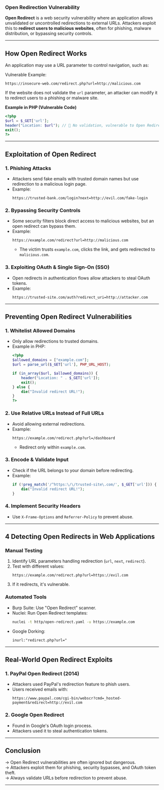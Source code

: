### **Open Redirection Vulnerability**  

**Open Redirect** is a web security vulnerability where an application allows unvalidated or uncontrolled redirections to external URLs. Attackers exploit this to **redirect users to malicious websites**, often for phishing, malware distribution, or bypassing security controls.  

---

## How Open Redirect Works  
An application may use a URL parameter to control navigation, such as:  

  Vulnerable Example:  
```plaintext
https://insecure-web.com/redirect.php?url=http://malicious.com
```
If the website does not validate the `url` parameter, an attacker can modify it to redirect users to a phishing or malware site.

  **Example in PHP (Vulnerable Code)**  
```php
<?php
$url = $_GET['url'];
header("Location: $url"); // 🚨 No validation, vulnerable to Open Redirect!
exit();
?>
```

---

##  Exploitation of Open Redirect
###  1. Phishing Attacks
- Attackers send fake emails with trusted domain names but use redirection to a malicious login page.  
- Example:  
  ```plaintext
  https://trusted-bank.com/login?next=http://evil.com/fake-login
  ```

###  2. Bypassing Security Controls
- Some security filters block direct access to malicious websites, but an open redirect can bypass them.
- Example:
  ```plaintext
  https://example.com/redirect?url=http://malicious.com
  ```
  - The victim trusts `example.com`, clicks the link, and gets redirected to `malicious.com`.

###  3. Exploiting OAuth & Single Sign-On (SSO)
- Open redirects in authentication flows allow attackers to steal OAuth tokens.
- Example:
  ```
  https://trusted-site.com/auth?redirect_uri=http://attacker.com
  ```

---

##  Preventing Open Redirect Vulnerabilities
###  1. Whitelist Allowed Domains
- Only allow redirections to trusted domains.
- Example in PHP:
  ```php
  <?php
  $allowed_domains = ["example.com"];
  $url = parse_url($_GET['url'], PHP_URL_HOST);
  
  if (in_array($url, $allowed_domains)) {
      header("Location: " . $_GET['url']);
      exit();
  } else {
      die("Invalid redirect URL!");
  }
  ?>
  ```

###  2. Use Relative URLs Instead of Full URLs
- Avoid allowing external redirections.
- Example:
  ```
  https://example.com/redirect.php?url=/dashboard
  ```
  - Redirect only within `example.com`.

###  3. Encode & Validate Input
- Check if the URL belongs to your domain before redirecting.
- Example:
  ```php
  if (!preg_match('/^https:\/\/trusted-site\.com/', $_GET['url'])) {
      die("Invalid redirect URL!");
  }
  ```

###  4. Implement Security Headers
- Use `X-Frame-Options` and `Referrer-Policy` to prevent abuse.

---

## 4️ Detecting Open Redirects in Web Applications
###  Manual Testing
1. Identify URL parameters handling redirection (`url`, `next`, `redirect`).  
2. Test with different values:
   ```
   https://example.com/redirect.php?url=https://evil.com
   ```
3. If it redirects, it's vulnerable.

###  Automated Tools
- Burp Suite: Use "Open Redirect" scanner.
- Nuclei: Run Open Redirect templates:
  ```sh
  nuclei -t http/open-redirect.yaml -u https://example.com
  ```
- Google Dorking:
  ```
  inurl:"redirect.php?url="
  ```

---

##  Real-World Open Redirect Exploits
###  1. PayPal Open Redirect (2014)
- Attackers used PayPal's redirection feature to phish users.
- Users received emails with:
  ```
  https://www.paypal.com/cgi-bin/webscr?cmd=_hosted-payment&redirect=http://evil.com
  ```

###  2. Google Open Redirect
- Found in Google's OAuth login process.
- Attackers used it to steal authentication tokens.

---

## Conclusion
-> Open Redirect vulnerabilities are often ignored but dangerous.  
-> Attackers exploit them for phishing, security bypasses, and OAuth token theft.  
-> Always validate URLs before redirection to prevent abuse.  

---
